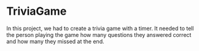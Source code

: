 # TriviaGame

In this project, we had to create a trivia game with a timer.  It needed to tell the person playing the game how many questions they answered correct and how many they missed at the end.